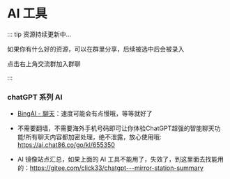 # AI 工具

::: tip 资源持续更新中...

如果你有什么好的资源，可以在群里分享，后续被选中后会被录入 <br>

点击右上角交流群加入群聊

:::

### chatGPT 系列 AI

- [BingAI - 聊天](https://bing.vcanbb.top/web/#/)：速度可能会有点慢哦，等等就好了

- 不需要翻墙，不需要海外手机号码即可让你体验ChatGPT超强的智能聊天功能!所有聊天内容都加密处理，绝不泄露，放心使用哦: https://ai.chat86.co/go/kl/655350

- AI 镜像站点汇总，如果上面的 AI 工具不能用了，失效了，到这里面去找能用的：https://gitee.com/click33/chatgpt---mirror-station-summary

  
